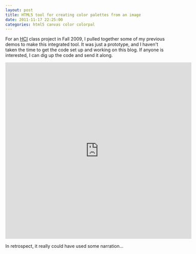 ```yaml
---
layout: post
title: HTML5 tool for creating color palettes from an image
date: 2011-11-17 22:25:00
categories: html5 canvas color colorpal
---
```


For an [HCI](http://en.wikipedia.org/wiki/Human%E2%80%93computer_interaction) class project in Fall 2009, I pulled together some of my previous demos to make this integrated tool.  It was just a prototype, and I haven't taken the time to get the code set up and working on this blog.  If anyone is interested, I can dig up the code and send it along.

<iframe width="580" height="550" src="http://www.youtube.com/embed/p9QiGPUiXdc" frameborder="0" allowfullscreen></iframe>


In retrospect, it really could have used some narration...
